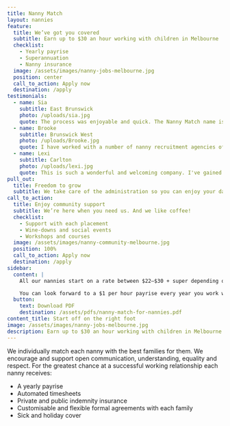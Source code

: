 ```yaml
---
title: Nanny Match
layout: nannies
feature:
  title: We’ve got you covered
  subtitle: Earn up to $30 an hour working with children in Melbourne
  checklist:
    - Yearly payrise
    - Superannuation
    - Nanny insurance
  image: /assets/images/nanny-jobs-melbourne.jpg
  position: center
  call_to_action: Apply now
  destination: /apply
testimonials:
  - name: Sia
    subtitle: East Brunswick
    photo: /uploads/sia.jpg
    quote: The process was enjoyable and quick. The Nanny Match name is perfect, it really is a match making service!
  - name: Brooke
    subtitle: Brunswick West
    photo: /uploads/Brooke.jpg
    quote: I have worked with a number of nanny recruitment agencies of the last 17 years and Nanny Match is by far the most unique and personal agency I have worked for!
  - name: Lexi
    subtitle: Carlton
    photo: /uploads/lexi.jpg
    quote: This is such a wonderful and welcoming company. I've gained employment with two amazing families through Nanny Match!
pull_out:
  title: Freedom to grow
  subtitle: We take care of the administration so you can enjoy your daily nanny adventures. Let us handle tax contributions, employment benefits and superannuation. All you need to do it check in, check out and get paid on time.
call_to_action:
  title: Enjoy community support
  subtitle: We’re here when you need us. And we like coffee!
  checklist:
    - Support with each placement
    - Wine-downs and social events
    - Workshops and courses
  image: /assets/images/nanny-community-melbourne.jpg
  position: 100%
  call_to_action: Apply now
  destination: /apply
sidebar:
  content: |
    All our nannies start on a rate between $22–$30 + super depending on experience.

    You can look forward to a $1 per hour payrise every year you work with us.
  button:
    text: Download PDF
    destination: /assets/pdfs/nanny-match-for-nannies.pdf
content_title: Start off on the right foot
image: /assets/images/nanny-jobs-melbourne.jpg
description: Earn up to $30 an hour working with children in Melbourne
---
```

We individually match each nanny with the best families for them. We encourage and support open communication, understanding, equality and respect. For the greatest chance at a successful working relationship each nanny receives:
- A yearly payrise
- Automated timesheets
- Private and public indemnity insurance
- Customisable and flexible formal agreements with each family
- Sick and holiday cover
